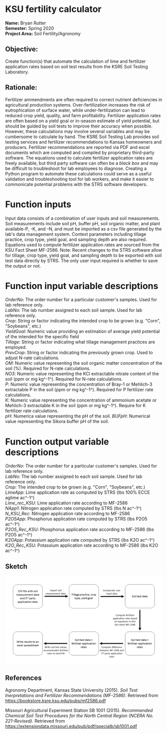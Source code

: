 # KSU fertility calculator

__Name:__ Bryan Rutter  
__Semester:__ Spring 2020  
__Project Area:__ Soil Fertility/Agronomy  

## Objective:

Create function(s) that automate the calculation of lime and fertilizer application rates based on soil test results from the KSRE Soil Testing Laboratory.

## Rationale:

Fertilizer ammendments are often required to correct nutrient deficiencies in agricultural production systems. Over-fertilization increases the risk of eutrophication of surface water, while under-fertilization can lead to reduced crop yield, quality, and farm profitability. Fertilizer application rates are often based on a yield goal or in-season estimate of yield potential, but should be guided by soil tests to improve their accuracy when possible. However, these calculations may involve several variables and may be cumbersome to calculate by hand. The KSRE Soil Testing Lab provides soil testing services and fertilizer recommendations to Kansas homeowners and producers. Fertilizer recommendations are reported via PDF and excel documents which are computed and compiled by proprietary third-party software. The equations used to calculate fertilizer application rates are freely available, but third party software can often be a _black box_ and may be difficult to troubleshoot for lab employees to diagnose. Creating a Python program to automate these calculations could serve as a useful validation and troubleshooting tool for lab workers, and make it easier to commonicate potential problems with the STRS software developers.

# Function inputs

Input data consists of a combination of user inputs and soil measurements. Soil measurements include soil pH, buffer pH, soil organic matter, and plant available-P, -K, and -N, and must be imported as a csv file generated by the lab's data management system. Context parameters including tillage practice, crop type, yield goal, and sampling depth are also required. Equations used to compute fertilizer application rates are sourced from the KSU Fact Sheet MF-2586. Note: Recent changes to the STRS software allow for tillage, crop type, yield goal, and sampling depth to be exported with soil test data directly by STRS. The only user input required is whether to save the output or not.

# Function input variable descriptions
_OrderNo_: The order number for a particular customer's samples. Used for lab reference only.  
_LabNo_: The lab number assigned to each soil sample. Used for lab reference only.  
_Crop_: String or factor indicating the intended crop to be grown (e.g. "Corn", "Soybeans", etc.)  
_YieldGoal_: Numeric value providing an estimation of average yield potential of the intended for the specific field  
_Tillage_: String or factor indicating what tillage management practices are employed.  
_PrevCrop_: String or factor indicating the previously grown crop. Used to adjust N-rate calculations.  
_OM_: Numeric value representing the soil organic matter concentration of the soil (%). Required for N-rate calculations.  
_NO3_: Numeric value representing the KCl extractable nitrate content of the soil (ppm or mg kg^-1^). Required for N-rate calculations.  
_P_: Numeric value representing the concentration of Bray-1 or Mehlich-3 extractable P in the soil (ppm or mg kg^-1^). Required for P fertilizer rate calculations.  
_K_: Numeric value representing the concentration of ammonium acetate or Mehlich-3 extractable K in the soil (ppm or mg kg^-1^). Require for K fertilizer rate calculations.  
_pH_: Numerica value representing the pH of the soil.
_BUFpH_: Numerical value representing the Sikora buffer pH of the soil. 

# Function output variable descriptions

_OrderNo_: The order number for a particular customer's samples. Used for lab reference only.  
_LabNo_: The lab number assigned to each soil sample. Used for lab reference only.  
_Crop_: The intended crop to be grown (e.g. "Corn", "Soybeans", etc.)  
_LimeApp_: Lime application rate as computed by STRS (lbs 100% ECCE aglime ac^-1^)  
_Lime_rec_KSU_: Lime application rate according to MF-2586  
_NApp1_: Nitrogen application rate computed by STRS (lbs N ac^-1^)  
_N_KSU_Rec_: Nitrogen application rate according to MF-2586  
_P2O5App_: Phosphorus application rate computed by STRS (lbs P2O5 ac^-1^)  
_P2O5_Rec_KSU_: Phosphorus application rate according to MF-2586 (lbs P2O5 ac^-1^)  
_K2OApp_: Potassium application rate computed by STRS (lbs K2O ac^-1^)  
_K2O_Rec_KSU_: Potassium application rate according to MF-2586 (lbs K2O ac^-1^)  

## Sketch
<img src="Project_schematic.png" alt="workflow" width="750"/>

## References

Agronomy Department, Kansas State University (2015). _Soil Test Inerpretations and Fertilizer Recommendations (MF-2586)_. Retrieved from https://bookstore.ksre.ksu.edu/pubs/mf2586.pdf

Missouri Agricultural Experiment Station SB 1001 (2015). _Recommended Chemical Soil Test Procedures for the North Central Region (NCERA No. 221-Revised)_. Retrieved from https://extensiondata.missouri.edu/pub/pdf/specialb/sb1001.pdf